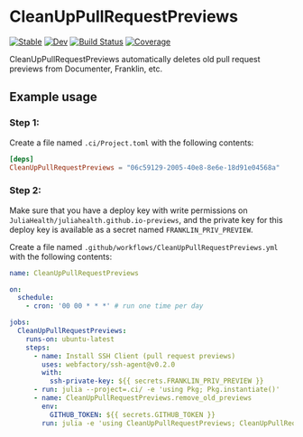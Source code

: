 # CleanUpPullRequestPreviews

[![Stable](https://img.shields.io/badge/docs-stable-blue.svg)](https://bcbi.github.io/CleanUpPullRequestPreviews.jl/stable)
[![Dev](https://img.shields.io/badge/docs-dev-blue.svg)](https://bcbi.github.io/CleanUpPullRequestPreviews.jl/dev)
[![Build Status](https://github.com/bcbi/CleanUpPullRequestPreviews.jl/workflows/CI/badge.svg)](https://github.com/bcbi/CleanUpPullRequestPreviews.jl/actions)
[![Coverage](https://codecov.io/gh/bcbi/CleanUpPullRequestPreviews.jl/branch/master/graph/badge.svg)](https://codecov.io/gh/bcbi/CleanUpPullRequestPreviews.jl)

CleanUpPullRequestPreviews automatically deletes old pull request previews from Documenter, Franklin, etc.

## Example usage

### Step 1:

Create a file named `.ci/Project.toml` with the following contents:
```toml
[deps]
CleanUpPullRequestPreviews = "06c59129-2005-40e8-8e6e-18d91e04568a"
```

### Step 2:

Make sure that you have a deploy key with write permissions on `JuliaHealth/juliahealth.github.io-previews`, and the private key for this deploy key is available as a secret named `FRANKLIN_PRIV_PREVIEW`.

Create a file named `.github/workflows/CleanUpPullRequestPreviews.yml` with the following contents:
```yaml
name: CleanUpPullRequestPreviews

on:
  schedule:
    - cron: '00 00 * * *' # run one time per day

jobs:
  CleanUpPullRequestPreviews:
    runs-on: ubuntu-latest
    steps:
      - name: Install SSH Client (pull request previews)
        uses: webfactory/ssh-agent@v0.2.0
        with:
          ssh-private-key: ${{ secrets.FRANKLIN_PRIV_PREVIEW }}
      - run: julia --project=.ci/ -e 'using Pkg; Pkg.instantiate()'
      - name: CleanUpPullRequestPreviews.remove_old_previews
        env:
          GITHUB_TOKEN: ${{ secrets.GITHUB_TOKEN }}
        run: julia -e 'using CleanUpPullRequestPreviews; CleanUpPullRequestPreviews.remove_old_previews(; repo_main = "JuliaHealth/juliahealth.github.io", repo_previews = "git@github.com:JuliaHealth/juliahealth.github.io-previews.git", repo_previews_branch = "gh-pages")'
```
